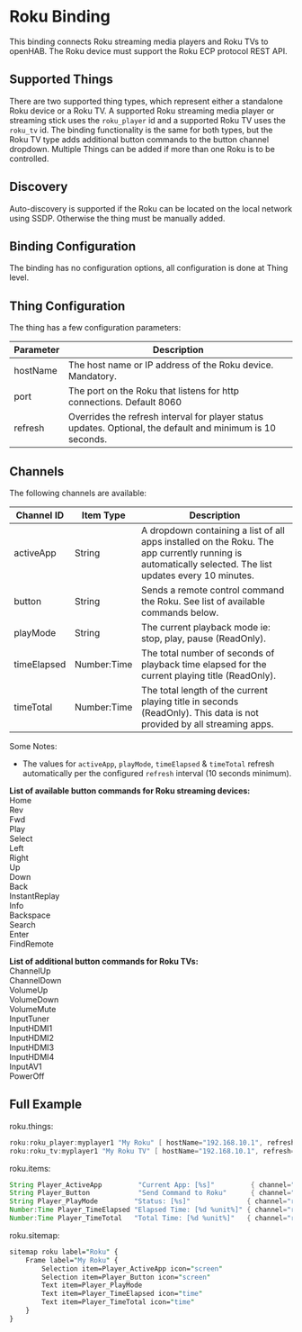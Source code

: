 # Roku Binding

This binding connects Roku streaming media players and Roku TVs to openHAB.
The Roku device must support the Roku ECP protocol REST API.

## Supported Things

There are two supported thing types, which represent either a standalone Roku device or a Roku TV.
A supported Roku streaming media player or streaming stick uses the `roku_player` id and a supported Roku TV uses the `roku_tv` id.
The binding functionality is the same for both types, but the Roku TV type adds additional button commands to the button channel dropdown.
Multiple Things can be added if more than one Roku is to be controlled.

## Discovery

Auto-discovery is supported if the Roku can be located on the local network using SSDP.
Otherwise the thing must be manually added.

## Binding Configuration

The binding has no configuration options, all configuration is done at Thing level.

## Thing Configuration

The thing has a few configuration parameters:

| Parameter | Description                                                                                                |
|-----------|------------------------------------------------------------------------------------------------------------|
| hostName  | The host name or IP address of the Roku device. Mandatory.                                                 |
| port      | The port on the Roku that listens for http connections. Default 8060                                       |
| refresh   | Overrides the refresh interval for player status updates. Optional, the default and minimum is 10 seconds. |

## Channels

The following channels are available:

| Channel ID      | Item Type   | Description                                                                                                                                             |
|-----------------|-------------|---------------------------------------------------------------------------------------------------------------------------------------------------------|
| activeApp       | String      | A dropdown containing a list of all apps installed on the Roku. The app currently running is automatically selected. The list updates every 10 minutes. |
| button          | String      | Sends a remote control command the Roku. See list of available commands below.                                                                          |
| playMode        | String      | The current playback mode ie: stop, play, pause (ReadOnly).                                                                                             |
| timeElapsed     | Number:Time | The total number of seconds of playback time elapsed for the current playing title (ReadOnly).                                                          |
| timeTotal       | Number:Time | The total length of the current playing title in seconds (ReadOnly). This data is not provided by all streaming apps.                                   |

Some Notes:

* The values for `activeApp`, `playMode`, `timeElapsed` & `timeTotal` refresh automatically per the configured `refresh` interval (10 seconds minimum).

**List of available button commands for Roku streaming devices:**  
Home  
Rev  
Fwd  
Play  
Select  
Left  
Right  
Up  
Down  
Back  
InstantReplay  
Info  
Backspace  
Search  
Enter  
FindRemote  
  
**List of additional button commands for Roku TVs:**  
ChannelUp  
ChannelDown  
VolumeUp  
VolumeDown  
VolumeMute  
InputTuner  
InputHDMI1  
InputHDMI2  
InputHDMI3  
InputHDMI4  
InputAV1  
PowerOff  

## Full Example

roku.things:

```java
roku:roku_player:myplayer1 "My Roku" [ hostName="192.168.10.1", refresh=10 ]
roku:roku_tv:myplayer1 "My Roku TV" [ hostName="192.168.10.1", refresh=10 ]
```

roku.items:

```java
String Player_ActiveApp         "Current App: [%s]"         { channel="roku:roku_player:myplayer1:activeApp" }
String Player_Button            "Send Command to Roku"      { channel="roku:roku_player:myplayer1:button" }
String Player_PlayMode         "Status: [%s]"              { channel="roku:roku_player:myplayer1:playMode" }
Number:Time Player_TimeElapsed "Elapsed Time: [%d %unit%]" { channel="roku:roku_player:myplayer1:timeElapsed" }
Number:Time Player_TimeTotal   "Total Time: [%d %unit%]"   { channel="roku:roku_player:myplayer1:timeTotal" }
```

roku.sitemap:

```perl
sitemap roku label="Roku" {
    Frame label="My Roku" {
        Selection item=Player_ActiveApp icon="screen"
        Selection item=Player_Button icon="screen"
        Text item=Player_PlayMode
        Text item=Player_TimeElapsed icon="time"
        Text item=Player_TimeTotal icon="time"
    }
}
```
